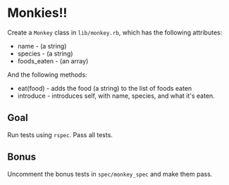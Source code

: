 # Monkies!!

Create a `Monkey` class in `lib/monkey.rb`, which has the following attributes:
* name - (a string)
* species - (a string)
* foods_eaten - (an array)

And the following methods:
* eat(food) - adds the food (a string) to the list of foods eaten
* introduce - introduces self, with name, species, and what it's eaten.


## Goal

Run tests using `rspec`. Pass all tests.

## Bonus

Uncomment the bonus tests in `spec/monkey_spec` and make them pass.
